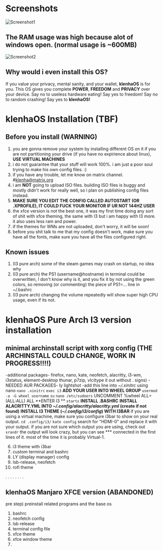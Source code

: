 # Screenshots
![Screenshot1](https://user-images.githubusercontent.com/103518800/166099314-38ee1c51-2d3f-4ade-b7f7-d7acda3c94dc.png)
## The RAM usage was high because alot of windows open. (normal usage is ~600MB)
![Screenshot2](https://user-images.githubusercontent.com/103518800/166099324-c2839a61-1e7a-48c3-a012-07947d7239c9.png)

## Why would i even install this OS?
If you value your privacy, mental sanity, and your wallet, **klenhaOS** is for you.
This OS gives you complete **POWER**, **FREEDOM** and **PRIVACY** over your device.
Say no to useless hardware eating! Say yes to freedom! Say no to random crashing! Say yes to **klenhaOS!**

# klenhaOS Installation (TBF)
## Before you install (WARNING)
1. you are gonna remove your system by installing different OS on it if you are not partitioning your drive (if you have no expirience about linux), **USE VIRTUAL MACHINES**
2. i do not guarantee that your stuff will work 100%. i am just a poor soul trying to make his own config files. :)
3. if you have any trouble, let me know on matrix channel. #klenha@matrix.org
4. i am **NOT** going to upload ISO files. building ISO files is buggy and mostly didn't work for really well, so i plan on publishing config files instead.
5. **MAKE SURE YOU EDIT THE CONFIG CALLED AUTOSTART (OR .XPROFILE), IT COULD FUCK YOUR MONITOR IF UR NOT 144HZ USER**
6. the xfce version is not the best one, it was my first time doing any sort of shit with xfce theming, the same with I3 but i am happy with I3 more. it also uses less ram and power.
7. if the themes for WMs are not uploaded, don't worry, it will be soon!
8. before you shit talk to me that my config doesn't work, make sure you have all the fonts, make sure you have all the files configured right.

## Known issues
1. (I3 pure arch) some of the steam games may crash on startup, no idea why
2. (I3 pure arch) the PS1 (username@hostname) in terminal could be overwritten, I don't know why is it, and you fix it by not using the green colors, so removing (or commenting) the piece of PS1=... line in ~/.bashrc
3. (I3 pure arch) changing the volume repeatedly will show super high CPU usage, even if its not.


# klenhaOS Pure Arch I3 version installation
## minimal archinstall script with xorg config **(THE ARCHINSTALL COULD CHANGE, WORK IN PROGRESS!!!!)**
-additional packages- firefox, nano, kate, neofetch, alacritty, i3-wm, i3status, element-desktop thunar, p7zip, vlc(type it out without . signs)
-NEEDED AUR PACKAGES- ly lightshot
-add this line into _~/.xinitrc_ using nano 
`nano .xinitrc`
`exec i3`
**ADD YOUR USER INTO WHEEL GROUP**
`usermod -a -G wheel username`
`su`
`nano /etc/sudoers`
UNCOMMENT %wheel ALL=(ALL:ALL) ALL 
**ENTER I3 **
`startx`
**INSTALL .BASHRC**
**INSTALL ALACRITTY.YML INTO _~/.config/alacritty/alacritty.yml_ (create if not found)** 
**INSTALL I3 THEME (_~/.config/i3/config_) WITH I3BAR**
if you are using a virtual machine, make sure you configure i3bar to show on your real output.
`cd .config/i3/`
`kate config`
search for "HDMI-0" and replace it with your output.
if you are not sure which output you are using, check out
`xrandr`
the output will look crazy, but you can see *** connected in the first lines of it.
most of the time it is probably Virtual-1.


6. i3 theme with i3bar
7. custom terminal and bashrc
8. LY (display manager) config
9. lsb-release, neofetch
10. rofi theme


.
.
.
.
.
.
.
.

## klenhaOS Manjaro XFCE version (ABANDONED)
pre step) preinstall related programs and the base os 
1. bashrc
2. neofetch config
3. lsb release
4. terminal config file
5. xfce theme
6. xfce window theme
7.
